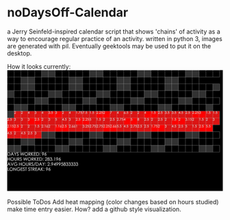 # noDaysOff-Calendar
a Jerry Seinfeld-inspired calendar script that shows 'chains' of activity as a way to encourage regular practice of an activity. written in python 3, images are generated with pil. Eventually geektools may be used to put it on the desktop.


How it looks currently: 
![alt text](https://github.com/myYearOfCode/noDaysOff-Calendar/blob/master/images/2018-10-06.jpg "Current Look")

Possible ToDos
Add heat mapping (color changes based on hours studied)
make time entry easier. How?
add a github style visualization.
